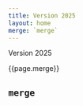 ```yaml
---
title: Version 2025
layout: home
merge: `merge`
---
```


Version 2025

{{page.merge}}


`merge`
----